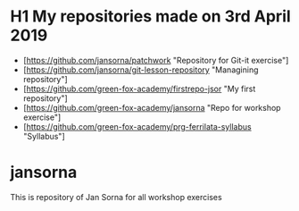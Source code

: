 # H1 My repositories made on 3rd April 2019
* [https://github.com/jansorna/patchwork "Repository for Git-it exercise"]
* [https://github.com/jansorna/git-lesson-repository "Managining repository"]
* [https://github.com/green-fox-academy/firstrepo-jsor "My first repository"]
* [https://github.com/green-fox-academy/jansorna "Repo for workshop exercise"]
* [https://github.com/green-fox-academy/prg-ferrilata-syllabus "Syllabus"]

# jansorna
This is repository of Jan Sorna for all workshop exercises
